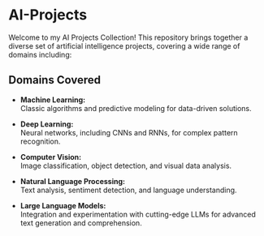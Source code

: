 # AI-Projects
Welcome to my AI Projects Collection! This repository brings together a diverse set of artificial intelligence projects, covering a wide range of domains including:
## Domains Covered

- **Machine Learning:**  
  Classic algorithms and predictive modeling for data-driven solutions.

- **Deep Learning:**  
  Neural networks, including CNNs and RNNs, for complex pattern recognition.

- **Computer Vision:**  
  Image classification, object detection, and visual data analysis.

- **Natural Language Processing:**  
  Text analysis, sentiment detection, and language understanding.

- **Large Language Models:**  
  Integration and experimentation with cutting-edge LLMs for advanced text generation and comprehension.
